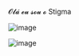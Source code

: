 𝓞𝓵𝓪́ 𝓮𝓾 𝓼𝓸𝓾 𝓸 Stigma

![image](https://github-readme-stats.vercel.app/api?username=spiderbuddy411&show_icons=true&theme=cobalt) <br>

![image](https://github-readme-stats.vercel.app/api/top-langs/?username=spiderbuddy411)

